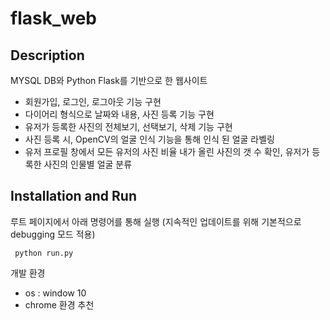 # flask_web

## Description
MYSQL DB와 Python Flask를 기반으로 한 웹사이트
* 회원가입, 로그인, 로그아웃 기능 구현
* 다이어리 형식으로 날짜와 내용, 사진 등록 기능 구현
* 유저가 등록한 사진의 전체보기, 선택보기, 삭제 기능 구현
* 사진 등록 시, OpenCV의 얼굴 인식 기능을 통해 인식 된 얼굴 라벨링
* 유저 프로필 창에서 모든 유저의 사진 비율 내가 올린 사진의 갯 수 확인, 유저가 등록한 사진의 인물별 얼굴 분류

## Installation and Run

루트 페이지에서 아래 명령어를 통해 실행 (지속적인 업데이트를 위해 기본적으로 debugging 모드 적용)

     python run.py
     
개발 환경
+ os : window 10
+ chrome 환경 추천



